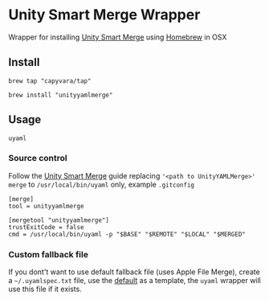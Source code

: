 # Unity Smart Merge Wrapper

Wrapper for installing [Unity Smart Merge](https://docs.unity3d.com/Manual/SmartMerge.html) using 
[Homebrew](https://brew.sh/) in OSX

## Install

```
brew tap "capyvara/tap"

brew install "unityyamlmerge"
```

## Usage

```uyaml```

### Source control
Follow the [Unity Smart Merge](https://docs.unity3d.com/Manual/SmartMerge.html) guide
replacing `'<path to UnityYAMLMerge>' merge` to `/usr/local/bin/uyaml` only, example `.gitconfig`

```
[merge]
tool = unityyamlmerge

[mergetool "unityyamlmerge"]
trustExitCode = false
cmd = /usr/local/bin/uyaml -p "$BASE" "$REMOTE" "$LOCAL" "$MERGED"
```

### Custom fallback file
If you dont't want to use default fallback file (uses Apple File Merge), create a `~/.uyamlspec.txt` file, use the [default](https://raw.githubusercontent.com/capyvara/unityyamlmerge/master/mergespecfile.txt) as a template, the `uyaml` wrapper will use this file if it exists.

